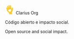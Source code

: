![Icon](img/logo-32.png) Clarius Org

Código abierto e impacto social.

Open source and social impact.



